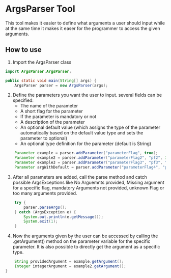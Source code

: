 # ArgsParser Tool
This tool makes it easier to define what arguments a user should input while at the same time it makes it easer for 
the programmer to access the given arguments.

## How to use
1. Import the ArgsParser class

```Java
import ArgsParser.ArgsParser;

public static void main(String[] args) {
    ArgsParser parser = new ArgsParser(args);
```
2. Define the parameters you want the user to input. several fields can be specified:
   - The name of the parameter
   - A short flag for the parameter
   - If the parameter is mandatory or not
   - A description of the parameter
   - An optional default value (which assigns the type of the parameter automatically based on the default value type
   and sets the parameter to optional)
   - An optional type definition for the parameter (default is String)
```Java
    Parameter example = parser.addParameter("parameterFlag", true);
    Parameter example2 = parser.addParameter("parameterFlag2", "pf2", Integer.class, false);
    Parameter example3 = parser.addParameter("parameterFlag3", "pf3", "This is a description for the parameter", true);
    Parameter argWithDefault = parser.addParameter("parameterFlag4", "pf4", "description", 5, false);
```
3. After all parameters are added, call the parse method and catch possible ArgsExceptions like No Arguemnts provided, 
Missing argument for a specific flag, mandatory Arguments not provided, unknown Flag or too many arguments provided.
```Java
    try {
        parser.parseArgs();
    } catch (ArgsException e) {
        System.out.println(e.getMessage());
        System.exit(1);
    }
```
4. Now the arguments given by the user can be accessed by calling the .getArgument() method on the parameter variable for the specific parameter.
It is also possible to directly get the argument as a specific type.
```Java
    String providedArgument = example.getArgument();
    Integer integerArgument = example2.getArgument();
}
```
